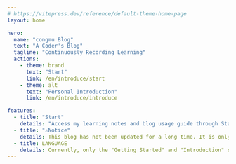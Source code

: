 ```yaml
---
# https://vitepress.dev/reference/default-theme-home-page
layout: home

hero:
  name: "congmu Blog"
  text: "A Coder's Blog"
  tagline: "Continuously Recording Learning"
  actions:
    - theme: brand
      text: "Start"
      link: /en/introduce/start
    - theme: alt
      text: "Personal Introduction"
      link: /en/introduce/introduce

features:
  - title: "Start"
    details: "Access my learning notes and blog usage guide through Start."
  - title: "⚠️Notice"
    details: This blog has not been updated for a long time. It is only used as a navigation. For more information, please click the github warehouse in the upper right corner.
  - title: LANGUAGE
    details: Currently, only the "Getting Started" and "Introduction" sections are available in English. The rest of the notes are not supported at this time. Apologies for the inconvenience.
---
```

